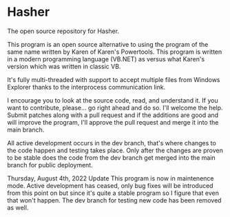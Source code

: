 # Hasher
The open source repository for Hasher.

This program is an open source alternative to using the program of the same name written by Karen of Karen's Powertools. This program is written in a modern programming language (VB.NET) as versus what Karen's version which was written in classic VB.

It's fully multi-threaded with support to accept multiple files from Windows Explorer thanks to the interprocess communication link.

I encourage you to look at the source code, read, and understand it. If you want to contribute, please... go right ahead and do so. I'll welcome the help. Submit patches along with a pull request and if the additions are good and will improve the program, I'll approve the pull request and merge it into the main branch.

All active development occurs in the dev branch, that's where changes to the code happen and testing takes place. Only after the changes are proven to be stable does the code from the dev branch get merged into the main branch for public deployment.

Thursday, August 4th, 2022 Update
This program is now in maintenence mode. Active development has ceased, only bug fixes will be introduced from this point on but since it's quite a stable program so I figure that even that won't happen. The dev branch for testing new code has been removed as well.

